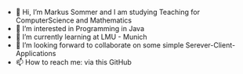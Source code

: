 - 👋 Hi, I’m Markus Sommer and I am studying Teaching for ComputerScience and Mathematics
- 👀 I’m interested in Programming in Java
- 🌱 I’m currently learning at LMU - Munich
- 💞️ I’m looking forward to collaborate on some simple Serever-Client-Applications
- 📫 How to reach me: via this GitHub

<!---
Markus-Sommer-98/Markus-Sommer-98 is a ✨ special ✨ repository because its `README.md` (this file) appears on your GitHub profile.
You can click the Preview link to take a look at your changes.
--->
